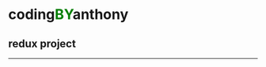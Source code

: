 # **coding**<span style="color: green">BY</span>**anthony**
## redux project
<hr style="border-width: 3px;">
